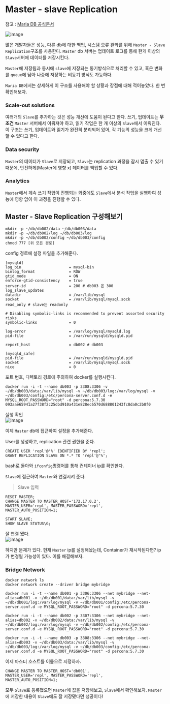 # Master - slave Replication

참고 : [Maria DB 공식문서](https://mariadb.com/resources/blog/database-master-slave-replication-in-the-cloud/)

![image](https://user-images.githubusercontent.com/87312401/145986751-1d1b1c43-a7d7-405f-be2a-e6142ffb0c5e.png)


많은 개발자들은 성능, 다른 db에 대한 백업, 시스템 오류 완화를 위해 ```Master - Slave Replication```구조를 사용한다.
```Master``` db 서버는 업데이트 로그를 통해 한개 이상의 ```Slave```서버에 데이터를 저장시킨다.

```Master```에 저장됨과 동시에 ```slave```에 저장되는 동기방식으로 처리할 수 있고, 혹은 변화를 ```queue```에 담아 나중에 저장하는 비동기 방식도 가능하다.

```Maria DB```에서는 상세하게 이 구조를 사용해야 할 상황과 장점에 대해 적어놓았다. 한 번 확인해보자.

### Scale-out solutions
여러개의 ```Slave```를 추가하는 것은 성능 개선에 도움이 된다고 한다. 쓰기, 업데이트는 **무조건** ```Master``` 서버에서 이뤄져야 하고, 읽기 작업은 한 개 이상의 ```Slave```에서 이뤄진다.
이 구조는 쓰기, 업데이트와 읽기가 완전히 분리되어 있어, 각 기능의 성능을 크게 개선할 수 있다고 한다.

### Data security
```Master```의 데이터가 ```Slave```로 저장되고, ```Slave```는 replication 과정을 잠시 멈출 수 있기 때문에, 안전하게(Master에 영향 x) 데이터를 백업할 수 있다.

### Analytics
```Master```에서 계속 쓰기 작업이 진행되는 와중에도 ```Slave```에서 분석 작업을 실행하여 성능에 영향 없이 이 과정을 진행할 수 있다.


## Master - Slave Replication 구성해보기

```
mkdir -p ~/db/db002/data ~/db/db003/data
mkdir -p ~/db/db002/log ~/db/db003/log
mkdir -p ~/db/db002/config ~/db/db003/config
chmod 777 [위 모든 경로]
```

config 경로에 설정 파일을 추가해준다.
```
[mysqld]
log_bin                     = mysql-bin
binlog_format               = ROW
gtid_mode                   = ON
enforce-gtid-consistency    = true
server-id                   = 200 # db003 은 300
log_slave_updates
datadir                     = /var/lib/mysql
socket                      = /var/lib/mysql/mysql.sock
read_only # slave는 readonly

# Disabling symbolic-links is recommended to prevent assorted security risks
symbolic-links              = 0

log-error                   = /var/log/mysql/mysqld.log
pid-file                    = /var/run/mysqld/mysqld.pid

report_host                 = db002 # db003

[mysqld_safe]
pid-file                    = /var/run/mysqld/mysqld.pid
socket                      = /var/lib/mysql/mysql.sock
nice                        = 0

```

포트 번호, 디렉토리 경로에 주의하여 docker를 실행시킨다.
```docker
docker run -i -t --name db003 -p 3308:3306 -v ~/db/db003/data:/var/lib/mysql -v ~/db/db003/log:/var/log/mysql -v ~/db/db003/config:/etc/percona-server.conf.d -e MYSQL_ROOT_PASSWORD="root" -d percona:5.7.30
093aae65941a27f38f2c25dbd910a431e828ec6570d688801243fc8da0c2b8f0
```

실행 확인  
![image](https://user-images.githubusercontent.com/87312401/145989720-12feaac3-2ea3-4be2-b4a8-c92f25ab9703.png)

이제 ```Master``` db에 접근하여 설정을 추가해준다.

User를 생성하고, replication 관련 권한을 준다.
```mysql
CREATE USER 'repl'@'%' IDENTIFIED BY 'repl';
GRANT REPLICATION SLAVE ON *.* TO 'repl'@'%';
```

bash로 돌아와 ```ifconfig```명령어를 통해 컨테이너 ip를 확인한다. 

```Slave```에 접근하여 ```Master```와 연결시켜 준다.

> Slave 입력
```mysql
RESET MASTER;
CHANGE MASTER TO MASTER_HOST='172.17.0.2',
MASTER_USER='repl', MASTER_PASSWORD='repl',
MASTER_AUTO_POSITION=1;

START SLAVE;
SHOW SLAVE STATUS\G;
```

잘 연결 됐다.  
![image](https://user-images.githubusercontent.com/87312401/145992184-37cfa41c-ea93-48f7-b126-63572b14ead3.png)


하지만 문제가 있다. 현재 ```Master``` ip를 설정해놨는데, Container가 재시작된다면? ip가 변경될 가능성이 있다.
이를 해결해보자.

### Bridge Network

```docker
docker network ls
docker network create --driver bridge mybridge
```

```docker
docker run -i -t --name db001 -p 3306:3306 --net mybridge --net-alias=db001 -v ~/db/db001/data:/var/lib/mysql -v ~/db/db001/log:/var/log/mysql -v ~/db/db001/config:/etc/percona-server.conf.d -e MYSQL_ROOT_PASSWORD="root" -d percona:5.7.30

docker run -i -t --name db002 -p 3307:3306 --net mybridge --net-alias=db002 -v ~/db/db002/data:/var/lib/mysql -v ~/db/db002/log:/var/log/mysql -v ~/db/db002/config:/etc/percona-server.conf.d -e MYSQL_ROOT_PASSWORD="root" -d percona:5.7.30

docker run -i -t --name db003 -p 3308:3306 --net mybridge --net-alias=db003 -v ~/db/db003/data:/var/lib/mysql -v ~/db/db003/log:/var/log/mysql -v ~/db/db003/config:/etc/percona-server.conf.d -e MYSQL_ROOT_PASSWORD="root" -d percona:5.7.30
```

이제 마스터 호스트를 이름으로 지정하자.
```mysql
CHANGE MASTER TO MASTER_HOST='db001',
MASTER_USER='repl', MASTER_PASSWORD='repl',
MASTER_AUTO_POSITION=1;
```

모두 ```Slave```로 등록했으면 ```Master```에 값을 저장해보고, ```Slave```에서 확인해보자.
```Master```에 저장한 내용이 ```Slave```에도 잘 저장됐다면 성공이다!

